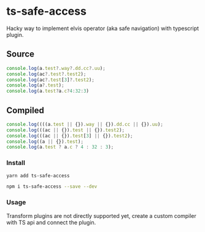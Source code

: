 # ts-safe-access

Hacky way to implement elvis operator (aka safe navigation) with typescript plugin.


## Source

```js
console.log(a.test?.way?.dd.cc?.uu);
console.log(ac?.test?.test2);
console.log(ac?.test[3]?.test2);
console.log(a?.test);
console.log(a.test?a.c?4:32:3)
```


## Compiled

```js
console.log((((a.test || {}).way || {}).dd.cc || {}).uu);
console.log(((ac || {}).test || {}).test2);
console.log(((ac || {}).test[3] || {}).test2);
console.log((a || {}).test);
console.log(a.test ? a.c ? 4 : 32 : 3);
```

### Install

```bash
yarn add ts-safe-access
```

```bash
npm i ts-safe-access --save --dev
```

### Usage

Transform plugins are not directly supported yet, create a custom compiler with TS api and connect the plugin.
